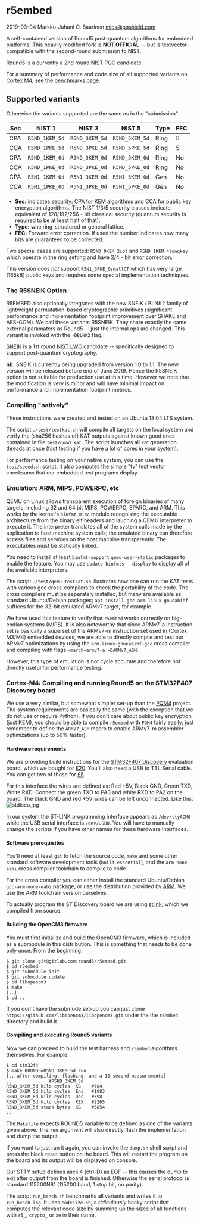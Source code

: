 
# r5embed

2019-03-04  Markku-Juhani O. Saarinen <mjos@pqshield.com>

A self-contained version of Round5 post-quantum algorithms for embedded 
platforms. This heavily modified fork is **NOT OFFICIAL** -- but is 
testvector-compatible with the second-round submission to NIST. 

Round5 is a currently a 2nd round 
[NIST PQC](https://csrc.nist.gov/Projects/Post-Quantum-Cryptography)
candidate.

For a summary of performance and code size of all supported variants on 
Cortex M4, see the [benchmarks](./benchmarks.md) page.


## Supported variants

Otherwise the variants supported are the same as in the "submission":

| **Sec** | **NIST 1** | **NIST 3**	| **NIST 5** | **Type** | **FEC** |
| --- | -------------- | -------------- | -------------- | ---- | ----|
| CPA | `R5ND_1KEM_5d` | `R5ND_3KEM_5d` | `R5ND_5KEM_5d` | Ring | 5   |
| CCA | `R5ND_1PKE_5d` | `R5ND_3PKE_5d` | `R5ND_5PKE_5d` | Ring | 5   |
| CPA | `R5ND_1KEM_0d` | `R5ND_3KEM_0d` | `R5ND_5KEM_0d` | Ring | No  |
| CCA |	`R5ND_1PKE_0d` | `R5ND_3PKE_0d` | `R5ND_5PKE_0d` | Ring | No  |
| CPA | `R5N1_1KEM_0d` | `R5N1_3KEM_0d`	| `R5N1_5KEM_0d` | Gen  | No  |
| CCA |	`R5N1_1PKE_0d` | `R5N1_3PKE_0d` | `R5N1_5PKE_0d` | Gen  | No  |

* **Sec:** indicates security: CPA for KEM algorithms and CCA for public
key encryption algorithms. The NIST 1/3/5 security classes indicate equivalent
of 128/192/256 - bit classical security (quantum security is required to be
at least half of that).
* **Type:** whe ring-structured or general lattice. 
* **FEC:** Forward error correction. If used the number indicates how
many bits are guaranteed to be corrected.

Two special cases are supported: `R5ND_0KEM_2iot` and `R5ND_1KEM_4longkey`
which operate in the ring setting and have 2/4 - bit error correction.

This version does *not* support `R5N1_3PKE_0smallCT` which has very large 
(165kB) public keys and requires some special implementation techniques.

### The R5SNEIK Option

R5EMBED also optionally integrates with the new SNEIK / BLNK2 family of 
lightweight permutation-based cryptographic primitives (significant 
performance and implementation footprint improvement over SHAKE and AES-GCM). 
We call these variants R5SNEIK. They share exactly the same external
paramaters as Round5 -- just the internal ops are changed. This variant
is invoked with the `-DBLNK2` flag.

[SNEIK](https://github.com/pqshield/sneik) is a 1st round 
[NIST LWC](https://csrc.nist.gov/projects/lightweight-cryptography)
candidate -- specifically designed to support post-quantum cryptography.    

**nb.** SNEIK is currently being upgraded from version 1.0 to 1.1. The new
version will be released before end of June 2019. 
Hence the R5SNEIK option is not suitable for production use
at this time. However we note that the modification is very
is minor and will have minimal impact on performance and implementation
footprint metrics. 


### Compiling "natively"

These instructions were created and tested on an Ubuntu 18.04 LTS system.

The script `./test/testkat.sh` will compile all targets on the local system
and verify the (sha256 hashes of) KAT outputs against known good ones 
contained in file `test/good.kat`. The script launches all kat generation
threads at once (fast testing if you have a lot of cores in your system).

For performance testing on your native system, you can use the 
`test/speed.sh` script. It also computes the simple "tv" test vector 
checksums that our embedded test programs display.


### Emulation: ARM, MIPS, POWERPC, etc

QEMU on Linux allows transparent execution of foreign binaries of many
targets, including 32 and 64 bit MIPS, POWERPC, SPARC, and ARM. This works by
the kernel's `binfmt_misc` module recognising the executable architecture
from the binary elf headers and lauching a QEMU interpreter to execute it. 
The interpreter translates all of the system calls made by the application 
to host machine system calls; the emulated binary can therefore access files 
and services on the host machine transparently. The executables must be
statically linked.

You need to install at least `binfmt-support` `qemu-user-static` packages
to enable the feature. You may use `update-binfmts --display` to display all 
of the available interpreters.

The script `./test/qemu-testkat.sh` illustrates how one can run the KAT tests 
with various gcc cross-compilers to check the portability of the code.
The cross compilers must be separately installed, but many are available as
standard Ubuntu/Debian packages; `apt install gcc-arm-linux-gnueabihf` suffices
for the 32-bit emulated ARMv7 target, for example.

We have used this feature to verify that `r5embed` works correctly on 
big-endian systems (MIPS). It is also noteworthy that since ARMv7-a 
instruction set is basically a superset of the ARMv7-m instruction set used in 
(Cortex M3/M4) embedded devices, we are able to directly compile and test 
our ARMv7 optimizations by using the `arm-linux-gnueabihf-gcc` cross compiler
and compiling with flags `-march=armv7-a -DARMV7_ASM`.

However, this type of emulation is not cycle accurate and therefore not
directly useful for performance testing.


### Cortex-M4: Compiling and running Round5 on the STM32F407 Discovery board

We use a very similar, but somewhat simpler set-up than the 
[PQM4](https://github.com/mupq/pqm4) project. The system requirements are
basically the same (with the exception that we do not use or require Python). 
If you don't care about public key encryption (just KEM), 
you should be able to compile `r5embed` with `PQM4` fairly easily; just 
remember to define the `ARMV7_ASM` macro to enable ARMv7-m assembler
optimizations (up to 50% faster).


#### Hardware requirements

We are providing build instructions for the
[STM32F407 Discovery](https://www.st.com/en/evaluation-tools/stm32f4discovery.html)
evaluation board, which we bought for 
[£20](https://smile.amazon.co.uk/dp/B072K267DK/ref=cm_sw_em_r_mt_dp_U_B4rICbWT49B46).
You'll also need a USB to TTL Serial cable. You can get two of those for
[£5](https://smile.amazon.co.uk/gp/product/B01N4X3BJB/ref=ppx_yo_dt_b_asin_title_o02_s00).

For this interface the wires are defined as: Red +5V, Black GND, Green TXD, 
White RXD. Connect the green TXD to PA3 and white RXD to PA2 on the board.
The black GND and red +5V wires can be left unconnected.
Like this: ![stdisco.jpg](https://r5embed.com/public/stdisco.jpg)

In our system the ST-LINK programming interface appears as `/dev/ttyACM0` while
the USB serial interface is `/dev/USB0`. You will have to manually change
the scripts if you have other names for these hardware interfaces.

#### Software prerequisites

You'll need at least `git` to fetch the source code, `make` and some other 
standard software development tools (`build-essential`), and the 
`arm-none-eabi` cross compiler toolchain to compile to code.

For the cross compiler you can either install the standard Ubuntu/Debian
`gcc-arm-none-eabi` package, or use the distribution provided by
[ARM](https://developer.arm.com/open-source/gnu-toolchain/gnu-rm/downloads).
We use the ARM toolchain version ourselves.

To actually program the ST Discovery board we are using 
[stlink](https://github.com/texane/stlink), which we compiled from source.


#### Building the OpenCM3 firmware

You must first initialize and build the OpenCM3 firmware, which is 
included as a submodule in this distribution. This is something that
needs to be done only once. From the beginning:
```
$ git clone git@gitlab.com:round5/r5embed.git
$ cd r5embed
$ git submodule init
$ git submodule update
$ cd libopencm3
$ make
[..]
$ cd ..
```
If you don't have the submode set-up you can just clone
`https://github.com/libopencm3/libopencm3.git` under the 
the `r5embed` directory and build it.


#### Compiling and executing Round5 variants

Now we can preceed to build the test harness and `r5embed` algorithms
themselves. For example:

```
$ cd stm32f4
$ make ROUND5=R5ND_3KEM_5d run
[.. after compiling, flashing, and a 10 second measurement:]
..				#R5ND_3KEM_5d
R5ND_3KEM_5d kilo cycles  KG	#784
R5ND_3KEM_5d kilo cycles  Enc	#1083
R5ND_3KEM_5d kilo cycles  Dec	#398
R5ND_3KEM_5d kilo cycles  KEX	#2265
R5ND_3KEM_5d stack bytes  KG	#5854
..
```
The `Makefile` expects ROUND5 variable to be defined as one of the variants
given above. The `run` argument will also directly flash the implementation
and dump the output.

If you want to just run it again, you can invoke the `dump.sh` shell script
and press the black reset button on the board. This will restart the program
on the board and its output will be displayed on console.

Our STTY setup defines ascii 4 (ctrl-D) as EOF -- this causes the dump to 
exit after output from the board is finished. Otherwise the serial protocol 
is standard 115200N81 (115200 baud, 1 stop bit, no parity).

The script `run_bench.sh` benchmarks all variants and writes it to 
`run_bench.log`. It uses `codesize.sh`, a *ridiculously* hacky script that 
computes the relevant code size by summing up the sizes of all functions 
with `r5_`, `crypto_` or `xe` in their name.

